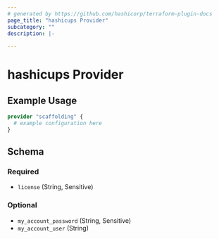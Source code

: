 ```yaml
---
# generated by https://github.com/hashicorp/terraform-plugin-docs
page_title: "hashicups Provider"
subcategory: ""
description: |-
  
---
```


# hashicups Provider



## Example Usage

```terraform
provider "scaffolding" {
  # example configuration here
}
```

<!-- schema generated by tfplugindocs -->
## Schema

### Required

- `license` (String, Sensitive)

### Optional

- `my_account_password` (String, Sensitive)
- `my_account_user` (String)
